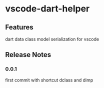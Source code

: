 # vscode-dart-helper

## Features

dart data class model serialization for vscode

## Release Notes

### 0.0.1

first commit with shortcut dclass and dimp